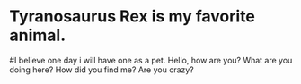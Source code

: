 # Tyranosaurus Rex is my favorite animal.
#I believe one day i will have one as a pet.
Hello, how are you? What are you doing here?
How did you find me?
Are you crazy?
